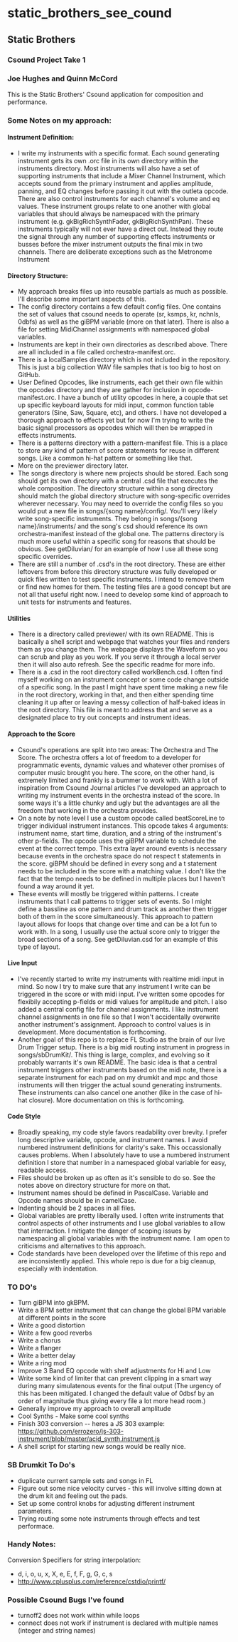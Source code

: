# static_brothers_see_cound

## Static Brothers
### Csound Project Take 1
### Joe Hughes and Quinn McCord

This is the Static Brothers' Csound application for composition and performance.

### Some Notes on my approach:

#### Instrument Definition:
- I write my instruments with a specific format. Each sound generating instrument gets its own .orc file in its own directory within the instruments directory. Most instruments will also have a set of supporting instruments that include a Mixer Channel Instrument, which accepts sound from the primary instrument and applies amplitude, panning, and EQ changes before passing it out with the outleta opcode. There are also control instruments for each channel's volume and eq values. These instrument groups relate to one another with global variables that should always be namespaced with the primary instrument (e.g. gkBigRichSynthFader, gkBigRichSynthPan). These instruments typically will not ever have a direct out. Instead they route the signal through any number of supporting effects instruments or busses before the mixer instrument outputs the final mix in two channels. There are deliberate exceptions such as the Metronome Instrument

#### Directory Structure:
- My approach breaks files up into reusable partials as much as possible. I'll describe some important aspects of this.
- The config directory contains a few default config files. One contains the set of values that csound needs to operate (sr, ksmps, kr, nchnls, 0dbfs) as well as the giBPM variable (more on that later). There is also a file for setting MidiChannel assignments with namespaced global variables.
- Instruments are kept in their own directories as described above. There are all included in a file called orchestra-manifest.orc.
- There is a localSamples directory which is not included in the repository. This is just a big collection WAV file samples that is too big to host on GitHub.
- User Defined Opcodes, like instruments, each get their own file within the opcodes directory and they are gather for inclusion in opcode-manifest.orc. I have a bunch of utility opcodes in here, a couple that set up specific keyboard layouts for midi input, common function table generators (Sine, Saw, Square, etc), and others. I have not developed a thorough approach to effects yet but for now I'm trying to write the basic signal processors as opcodes which will then be wrapped in effects instruments.
- There is a patterns directory with a pattern-manifest file. This is a place to store any kind of pattern of score statements for reuse in different songs. Like a common hi-hat pattern or something like that.
- More on the previewer directory later.
- The songs directory is where new projects should be stored. Each song should get its own directory with a central .csd file that executes the whole composition. The directory structure within a song directory should match the global directory structure with song-specific overrides wherever necessary. You may need to override the config files so you would put a new file in songs/{song name}/config/. You'll very likely write song-specific instruments. They belong in songs/{song name}/instruments/ and the song's csd should reference its own orchestra-manifest instead of the global one. The patterns directory is much more useful within a specific song for reasons that should be obvious. See getDiluvian/ for an example of how I use all these song specific overrides.
- There are still a number of .csd's in the root directory. These are either leftovers from before this directory structure was fully developed or quick files written to test specific instruments. I intend to remove them or find new homes for them. The testing files are a good concept but are not all that useful right now. I need to develop some kind of approach to unit tests for instruments and features.

#### Utilities
- There is a directory called previewer/ with its own README. This is basically a shell script and webpage that watches your files and renders them as you change them. The webpage displays the Waveform so you can scrub and play as you work. If you serve it through a local server then it will also auto refresh. See the specific readme for more info.
- There is a .csd in the root directory called workBench.csd. I often find myself working on an instrument concept or some code change outside of a specific song. In the past I might have spent time making a new file in the root directory, working in that, and then either spending time cleaning it up after or leaving a messy collection of half-baked ideas in the root directory. This file is meant to address that and serve as a designated place to try out concepts and instrument ideas.

#### Approach to the Score
- Csound's operations are split into two areas: The Orchestra and The Score. The orchestra offers a lot of freedom to a developer for programmatic events, dynamic values and whatever other promises of computer music brought you here. The score, on the other hand, is extremely limited and frankly is a bummer to work with. With a lot of inspiration from Csound Journal articles I've developed an approach to writing my instrument events in the orchestra instead of the score. In some ways it's a little chunky and ugly but the advantages are all the freedom that working in the orchestra provides.
- On a note by note level I use a custom opcode called beatScoreLine to trigger individual instrument instances. This opcode takes 4 arguments: instrument name, start time, duration, and a string of the instrument's other p-fields. The opcode uses the giBPM variable to schedule the event at the correct tempo. This extra layer around events is necessary because events in the orchestra space do not respect t statements in the score. giBPM should be defined in every song and a t statement needs to be included in the score with a matching value. I don't like the fact that the tempo needs to be defined in multiple places but I haven't found a way around it yet.
- These events will mostly be triggered within patterns. I create instruments that I call patterns to trigger sets of events. So I might define a bassline as one pattern and drum track as another then trigger both of them in the score simultaneously. This approach to pattern layout allows for loops that change over time and can be a lot fun to work with.
In a song, I usually use the actual score only to trigger the broad sections of a song. See getDiluvian.csd for an example of this type of layout.


#### Live Input
- I've recently started to write my instruments with realtime midi input in mind. So now I try to make sure that any instrument I write can be triggered in the score or with midi input. I've written some opcodes for flexibily accepting p-fields or midi values for amplitude and pitch. I also added a central config file for channel assignments. I like instrument channel assignments in one file so that I won't accidentally overwrite another instrument's assignment. Approach to control values is in development. More documentation is forthcoming.
- Another goal of this repo is to replace FL Studio as the brain of our live Drum Trigger setup. There is a big midi routing instrument in progress in songs/sbDrumKit/. This thing is large, complex, and evolving so it probably warrants it's own README. The basic idea is that a central instrument triggers other instruments based on the midi note, there is a separate instrument for each pad on my drumkit and mpc and those instruments will then trigger the actual sound generating instruments. These instruments can also cancel one another (like in the case of hi-hat closure). More documentation on this is forthcoming.

#### Code Style
- Broadly speaking, my code style favors readability over brevity. I prefer long descriptive variable, opcode, and instrument names. I avoid numbered instrument definitions for clarity's sake. This occassionally causes problems. When I absolutely have to use a numbered instrument definition I store that number in a namespaced global variable for easy, readable access.
- Files should be broken up as often as it's sensible to do so. See the notes above on directory structure for more on that.
- Instrument names should be defined in PascalCase. Variable and Opcode names should be in camelCase.
- Indenting should be 2 spaces in all files.
- Global variables are pretty liberally used. I often write instruments that control aspects of other instruments and I use global variables to allow that interraction. I mitigate the danger of scoping issues by namespacing all global variables with the instrument name. I am open to criticisms and alternatives to this approach.
- Code standards have been developed over the lifetime of this repo and are inconsistently applied. This whole repo is due for a big cleanup, especially with indentation.


### TO DO's
* Turn giBPM into gkBPM.
* Write a BPM setter instrument that can change the global BPM variable at different points in the score
* Write a good distortion
* Write a few good reverbs
* Write a chorus
* Write a flanger
* Write a better delay
* Write a ring mod
* Improve 3 Band EQ opcode with shelf adjustments for Hi and Low
* Write some kind of limiter that can prevent clipping in a smart way during many simulatenous events for the final output (The urgency of this has been mitigated. I changed the default value of 0dbsf by an order of magnitude thus giving every file a lot more head room.)
* Generally improve my approach to overall amplitude
* Cool Synths - Make some cool synths
* Finish 303 conversion -- heres a JS 303 example: https://github.com/errozero/js-303-instrument/blob/master/acid_synth.instrument.js
* A shell script for starting new songs would be really nice.

### SB Drumkit To Do's
* duplicate current sample sets and songs in FL
* Figure out some nice velocity curves - this will involve sitting down at the drum kit and feeling out the pads.
* Set up some control knobs for adjusting different instrument parameters.
* Trying routing some note instruments through effects and test performace.

### Handy Notes:
Conversion Specifiers for string interpolation:
* d, i, o, u, x, X, e, E, f, F, g, G, c, s
* http://www.cplusplus.com/reference/cstdio/printf/


### Possible Csound Bugs I've found
* turnoff2 does not work within while loops
* connect does not work if instrument is declared with multiple names (integer and string names)
